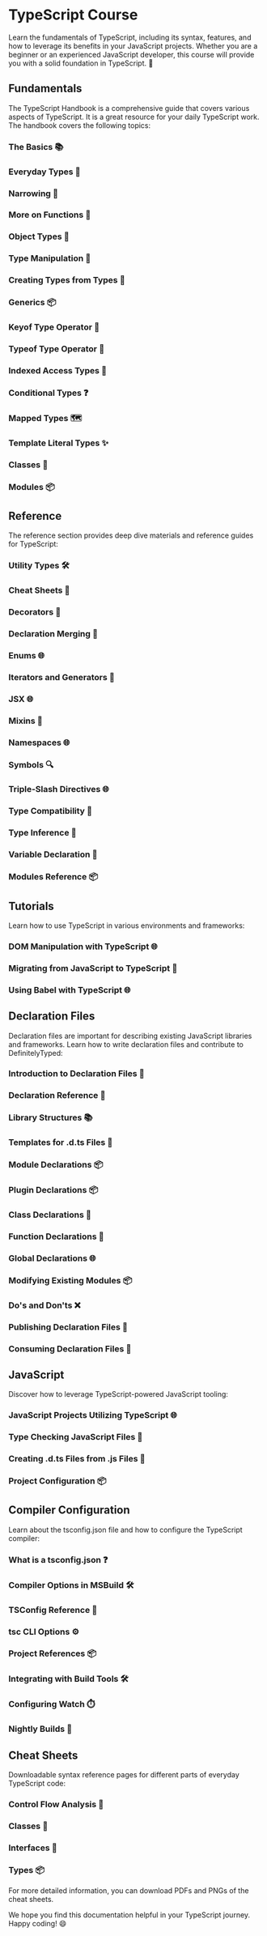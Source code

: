 # TypeScript Course

Learn the fundamentals of TypeScript, including its syntax, features, and how to leverage its benefits in your JavaScript projects. Whether you are a beginner or an experienced JavaScript developer, this course will provide you with a solid foundation in TypeScript. 🚀

## Fundamentals

The TypeScript Handbook is a comprehensive guide that covers various aspects of TypeScript. It is a great resource for your daily TypeScript work. The handbook covers the following topics:

### The Basics 📚
### Everyday Types 🌈
### Narrowing 🎯
### More on Functions 🔄
### Object Types 🧱
### Type Manipulation 🔧
### Creating Types from Types 🧩
### Generics 📦
### Keyof Type Operator 🔑
### Typeof Type Operator 📝
### Indexed Access Types 🎯
### Conditional Types ❓
### Mapped Types 🗺️
### Template Literal Types ✨
### Classes 🏫
### Modules 📦

## Reference

The reference section provides deep dive materials and reference guides for TypeScript:

### Utility Types 🛠️
### Cheat Sheets 📄
### Decorators 🎨
### Declaration Merging 🔄
### Enums 🌐
### Iterators and Generators 🔄
### JSX 🌐
### Mixins 🧁
### Namespaces 🌐
### Symbols 🔍
### Triple-Slash Directives 🌐
### Type Compatibility 🔄
### Type Inference 🔄
### Variable Declaration 🔄
### Modules Reference 📦

## Tutorials

Learn how to use TypeScript in various environments and frameworks:

### DOM Manipulation with TypeScript 🌐
### Migrating from JavaScript to TypeScript 🔄
### Using Babel with TypeScript 🌐

## Declaration Files

Declaration files are important for describing existing JavaScript libraries and frameworks. Learn how to write declaration files and contribute to DefinitelyTyped:

### Introduction to Declaration Files 📄
### Declaration Reference 📄
### Library Structures 📚
### Templates for .d.ts Files 📄
### Module Declarations 📦
### Plugin Declarations 📦
### Class Declarations 🏫
### Function Declarations 🔄
### Global Declarations 🌐
### Modifying Existing Modules 📦
### Do's and Don'ts ❌
### Publishing Declaration Files 📄
### Consuming Declaration Files 📄

## JavaScript

Discover how to leverage TypeScript-powered JavaScript tooling:

### JavaScript Projects Utilizing TypeScript 🌐
### Type Checking JavaScript Files 🔄
### Creating .d.ts Files from .js Files 📄
### Project Configuration 📦

## Compiler Configuration

Learn about the tsconfig.json file and how to configure the TypeScript compiler:

### What is a tsconfig.json ❓
### Compiler Options in MSBuild 🛠️
### TSConfig Reference 📄
### tsc CLI Options ⚙️
### Project References 📦
### Integrating with Build Tools 🛠️
### Configuring Watch ⏱️
### Nightly Builds 🌙

## Cheat Sheets

Downloadable syntax reference pages for different parts of everyday TypeScript code:

### Control Flow Analysis 🔄
### Classes 🏫
### Interfaces 🧩
### Types 📦

For more detailed information, you can download PDFs and PNGs of the cheat sheets.

We hope you find this documentation helpful in your TypeScript journey. Happy coding! 😄
